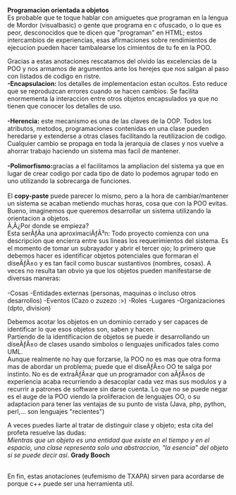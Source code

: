 <b>Programacion orientada a objetos</b><br>
Es probable que te toque hablar con amiguetes que programan en la lengua de Mordor (visualbasic)
o gente que programa en c ofuscado, o lo que es peor, desconocidos que te dicen que "programan"
en HTML; estos intercambios de experiencias, esas afirmaciones sobre rendimientos de ejecucion
pueden hacer tambalearse los cimientos de tu fe en la POO.<br>

Gracias a estas anotaciones rescatamos del olvido las excelencias de la POO y nos armamos de argumentos
ante los herejes que nos salgan al paso con listados de codigo en ristre.
<br>
<b>-Encapsulacion:</b> los detalles de implementacion estan ocultos. Esto reduce que se reproduzcan errores
cuando se hacen cambios. Se facilita enormementa la interaccion entre otros objetos encapsulados ya
que no tienen que conocer los detalles de uso.
<br><br>
<b>-Herencia:</b> este mecanismo es una de las claves de la OOP. Todos los atributos, metodos, programaciones
contenidas en una clase pueden heredarse y extenderse a otras clases facilitando la reutilizacion de codigo.
Cualquier cambio se propaga en toda la jerarquia de clases y nos vuelve a ahorrar trabajo haciendo
un sistema mas facil de mantener.
<br><br>
<b>-Polimorfismo:</b>gracias a el facilitamos la ampliacion del sistema ya que en lugar de crear codigo
por cada tipo de dato lo podemos agrupar todo en uno utilizando la sobrecarga de funciones.
<br><br>
El <b>copy-paste</b> puede parecer lo mismo, pero a la hora de cambiar/mantener un sistema
se acaban metiendo muchas horas, cosa que con la POO evitas.
<br>
Bueno, imaginemos que queremos desarrollar un sistema utilizando la orientacion a objetos.
<br>Ã‚Â¿Por donde se empieza?<br>
Esta serÃƒÂ­a una aproximaciÃƒÂ³n:
Todo proyecto comienza con una descripcion que encierra entre sus lineas los requerimientos del sistema.
Es el momento de tomar un subrayador y abrir el tercer ojo;
lo primero que debemos hacer es identificar objetos potenciales que formaran el diseÃƒÂ±o y es tan facil 
como buscar sustantivos (nombres, cosas). A veces no resulta tan obvio ya que los objetos pueden manifestarse
de diversas maneras:
<br><br>
-Cosas
-Entidades externas (personas, maquinas o incluso otros desarrollos)
-Eventos (Cazo o zuzezo :>)
-Roles 
-Lugares
-Organizaciones (dpto, division)

Debemos acotar los objetos en un dominio cerrado y ser capaces de identificar lo que esos objetos
son, saben y hacen.<br>
Partiendo de la identificacion de objetos se puede ir desarrollando un diseÃƒÂ±o de clases usando simbolos
o lenguajes unificados tales como UML.
<br>
Aunque realmente no hay que forzarse, la POO no es mas que otra forma mas de abordar un problema; 
puede que el diseÃƒÂ±o OO te salga por instinto. No es de extraÃƒÂ±ar que un programador con aÃƒÂ±os de experiencia 
acaba recurriendo a desacoplar cada vez mas sus modulos y a recurrir a patrones de software sin darse cuenta.
Lo que no se puede negar es el auge de la POO viendo la proliferacion de lenguajes OO, o su adaptacion
para tener las ventajas de su punto de vista (Java, php, python, perl,... son lenguajes "recientes")
<br>

A veces puedes liarte al tratar de distinguir clase y objeto; esta cita del profeta resuelve las dudas:<br>
<i>
Mientras que un objeto es una entidad que existe en el tiempo y en el espacio, una clase representa solo una abstraccion, 
"la esencia" del objeto si se puede decir asi.</i>
<b>Grady Booch</b>

<br>
En fin, estas anotaciones (eufemismo de TXAPA) sirven para acordarse de porque c++ puede ser una herramienta util.